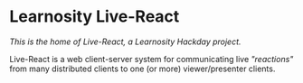 # Learnosity Live-React

_This is the home of Live-React, a Learnosity Hackday project._

Live-React is a web client-server system for communicating live _"reactions"_ from many distributed clients to one (or more) viewer/presenter clients.
